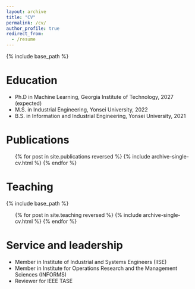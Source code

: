 ```yaml
---
layout: archive
title: "CV"
permalink: /cv/
author_profile: true
redirect_from:
  - /resume
---
```


{% include base_path %}

Education
======
* Ph.D in Machine Learning, Georgia Institute of Technology, 2027 (expected)
* M.S. in Industrial Engineering, Yonsei University, 2022
* B.S. in Information and Industrial Engineering, Yonsei University, 2021

Publications
======
  <ul>{% for post in site.publications reversed %}
    {% include archive-single-cv.html %}
  {% endfor %}</ul>
  
Teaching
======
  {% include base_path %}

  <ul>{% for post in site.teaching reversed %}
    {% include archive-single-cv.html %}
  {% endfor %}</ul>
  
Service and leadership
======
* Member in Institute of Industrial and Systems Engineers (IISE)
* Member in Institute for Operations Research and the Management Sciences (INFORMS)
* Reviewer for IEEE TASE
